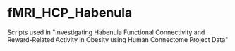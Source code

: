 # fMRI_HCP_Habenula
Scripts used in "Investigating Habenula Functional Connectivity and Reward-Related Activity in Obesity using Human Connectome Project Data"
